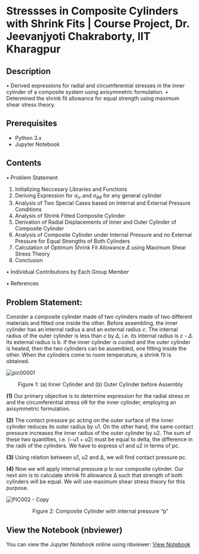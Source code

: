 # Stressses in Composite Cylinders with Shrink Fits | Course Project, Dr. Jeevanjyoti Chakraborty, IIT Kharagpur

## Description
• Derived expressions for radial and circumferential stresses in the inner cylinder of a composite system using axisymmetric formulation.
• Determined the shrink fit allowance for equal strength using maximum shear stress theory.

## Prerequisites
- Python 3.x
- Jupyter Notebook

## Contents
• Problem Statement
  1. Initializing Neccesary Libraries and Functions
  2. Deriving Expression for $\sigma_{rr}$ and $\sigma_{\theta\theta}$ for any general cylinder
  3. Analysis of Two Special Cases based on Internal and External Pressure Conditions
  4. Analysis of Shrink Fitted Composite Cylinder
  5. Derivation of Radial Displacements of Inner and Outer Cylinder of Composite Cylinder
  6. Analysis of Composite Cylinder under Internal Pressure and no External Pressure for Equal Strengths of Both Cylinders
  7. Calculation of Optimum Shrink Fit Allowance $\Delta$ using Maximum Shear Stress Theory
  8. Conclusion

• Individual Contributions by Each Group Member

• References

## __Problem Statement:__

Consider a composite cylinder made of two cylinders made of two different materials and fitted one inside the other. Before assembling, the inner cylinder has an internal radius a and an external radius $c$. The internal radius of the outer cylinder is less than $c$ by $\Delta$, i.e. its internal radius is $c$ - $\Delta$. Its external radius is b. If the inner cylinder is cooled and the outer cylinder is heated, then the two cylinders can be assembled, one fitting inside the other. When the cylinders come to room temperature, a shrink fit is obtained.

![pic00001](https://github.com/user-attachments/assets/ee192a91-c837-4708-b27c-5080830fdd7f)

<p align="center">
    Figure 1: (a) Inner Cylinder and (b) Outer Cylinder before Assembly
</p>

__(1)__ Our primary objective is to determine expression for the radial stress σr and the circumferential stress σθ for the inner cylinder, employing an axisymmetric formulation.

__(2)__ The contact pressure pc acting on the outer surface of the inner cylinder reduces its outer radius by u1. On the other hand, the same contact pressure increases the inner radius of the outer cylinder by u2. The sum of these two quantities, i.e. (−u1 + u2) must be equal to delta, the difference in the radii of the cylinders. We have to express u1 and u2 in terms of pc.

__(3)__ Using relation between u1, u2 and Δ, we will find contact pressure pc.

__(4)__ Now we will apply internal pressure p to our composite cylinder. Our next aim is to calculate shrink fit allowance Δ such that strength of both cylinders will be equal. We will use maximum shear stress theory for this purpose.

![PIC002 - Copy](https://github.com/user-attachments/assets/82d057e7-f5a5-458a-8b6f-074dd3ea85bd)

<p align="center">
    Figure 2: Composite Cylinder with internal pressure “p”
</p>

## View the Notebook (nbviewer)
You can view the Jupyter Notebook online using nbviewer: [View Notebook](https://nbviewer.org/github/LastElectron/Stresses-in-Composite-Cylinders-with-Shrink-Fits/blob/b36340046e4bdb1731463d3e04bfdf30424cf4c6/Term%20Project%20Submission%20-%20Group%205.ipynb)
